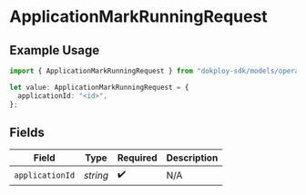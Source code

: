 # ApplicationMarkRunningRequest

## Example Usage

```typescript
import { ApplicationMarkRunningRequest } from "dokploy-sdk/models/operations";

let value: ApplicationMarkRunningRequest = {
  applicationId: "<id>",
};
```

## Fields

| Field              | Type               | Required           | Description        |
| ------------------ | ------------------ | ------------------ | ------------------ |
| `applicationId`    | *string*           | :heavy_check_mark: | N/A                |